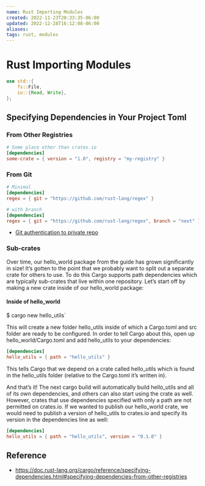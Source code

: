 ```yaml
---
name: Rust Importing Modules
created: 2022-11-23T20:33:35-06:00
updated: 2022-12-28T16:12:08-06:00
aliases: 
tags: rust, modules
---
```

# Rust Importing Modules

```rust
use std::{
    fs::File,
    io::{Read, Write},
};
```


## Specifying Dependencies in Your Project Toml

### From Other Registries

```toml
# Some place other than crates.io
[dependencies]
some-crate = { version = "1.0", registry = "my-registry" }
```

### From Git

```toml
# Minimal
[dependencies]
regex = { git = "https://github.com/rust-lang/regex" }

# with branch
[dependencies]
regex = { git = "https://github.com/rust-lang/regex", branch = "next" }
```

- [Git authentication to private repo](https://doc.rust-lang.org/cargo/appendix/git-authentication.html)

### Sub-crates

Over time, our hello_world package from the guide has grown significantly in size! It’s gotten to the point that we probably want to split out a separate crate for others to use. To do this Cargo supports path dependencies which are typically sub-crates that live within one repository. Let’s start off by making a new crate inside of our hello_world package:

#### Inside of hello_world
$ cargo new hello_utils`

This will create a new folder hello_utils inside of which a Cargo.toml and src folder are ready to be configured. In order to tell Cargo about this, open up hello_world/Cargo.toml and add hello_utils to your dependencies:

```toml
[dependencies]
hello_utils = { path = "hello_utils" }
```

This tells Cargo that we depend on a crate called hello_utils which is found in the hello_utils folder (relative to the Cargo.toml it’s written in).

And that’s it! The next cargo build will automatically build hello_utils and all of its own dependencies, and others can also start using the crate as well. However, crates that use dependencies specified with only a path are not permitted on crates.io. If we wanted to publish our hello_world crate, we would need to publish a version of hello_utils to crates.io and specify its version in the dependencies line as well:

```toml
[dependencies]
hello_utils = { path = "hello_utils", version = "0.1.0" }
```

## Reference

- https://doc.rust-lang.org/cargo/reference/specifying-dependencies.html#specifying-dependencies-from-other-registries
